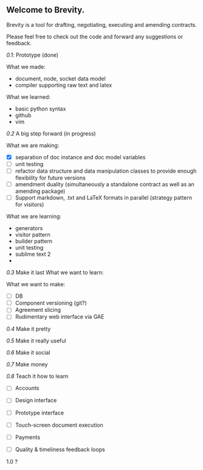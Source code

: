 Welcome to Brevity.
-------------------

Brevity is a tool for drafting, negotiating, executing and amending contracts. 

Please feel free to check out the code and forward any suggestions or feedback. 

_0.1_: Prototype (done)

What we made:

- document, node, socket data model
- compiler supporting raw text and latex

What we learned: 

- basic python syntax
- github
- vim

_0.2_ A big step forward (in progress)

What we are making:

- [x] separation of doc instance and doc model variables
- [ ] unit testing
- [ ] refactor data structure and data manipulation classes to provide enough flexibility for future versions
- [ ] amendment duality (simultaneously a standalone contract as well as an amending package)
- [ ] Support markdown, .txt and LaTeX formats in parallel (strategy pattern for visitors)

What we are learning:

- generators
- visitor pattern
- builder pattern
- unit testing
- sublime text 2
- 

_0.3_ Make it last
What we want to learn:

What we want to make:
- [ ] DB
- [ ] Component versioning (git?) 
- [ ] Agreement slicing
- [ ] Rudimentary web interface via GAE

_0.4_ Make it pretty

_0.5_ Make it really useful

_0.6_ Make it social

_0.7_ Make money

_0.8_ Teach it how to learn

- [ ] Accounts
- [ ] Design interface
- [ ] Prototype interface
- [ ] Touch-screen document execution
- [ ] Payments
- [ ] Quality & timeliness feedback loops


1.0 ? 
